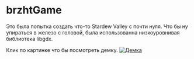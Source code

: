 # brzhtGame

Это была попытка создать что-то Stardew Valley с почти нуля. Что бы ну упираться в железо с головой, была использованна низкоуровнивая библиотека libgdx.

Клик по картинке что бы посмотреть демку.
[![Демка](https://img.youtube.com/vi/9AWP10p0U5k/0.jpg)](https://youtu.be/9AWP10p0U5k)
